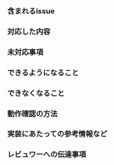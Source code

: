 ### 含まれるissue
<!--
関連issueへのリンク
複数の関連issue がある場合は列挙する
同一リポジトリのissue の場合は #をつけて番号で記載、またはURLを記載
別リポジトリのissue の場合は、URLを記載

例)
  - #1
  - https://github.com/y-uchiida/github-ci-template-samples/issues/2

PR のマージによってissue を自動でクローズしたい場合は、KEYWORD ISSUE_NUMBER の形式で記載する

例)
  - Closes #1

詳しくは以下を参照
https://docs.github.com/ja/issues/tracking-your-work-with-issues/linking-a-pull-request-to-an-issue#linking-a-pull-request-to-an-issue-using-a-keyword

-->

### 対応した内容
<!-- このPRで何を行ったのか -->

### 未対応事項
<!-- このPRでは対応していないこと（あれば。無いなら「無し」でOK）-->
<!-- タスクの大きさや、優先順位の都合で対応していない者の場合、別途issue をたてる -->

### できるようになること
<!-- ユーザーからみて、追加される機能など。なければなしでOK -->

### できなくなること
<!-- ユーザーから見て、削除される機能や実行できなくなる操作など。 -->
<!-- なければなしでOK -->

### 動作確認の方法
<!-- 自動テスト以外で行う動作確認の手順があれば記載 -->

### 実装にあたっての参考情報など
<!-- 調査した情報のURLなどを記載。なければなしでOK -->

### レビュワーへの伝達事項
<!-- 実装上の懸念点や注意点などあれば記載 -->
